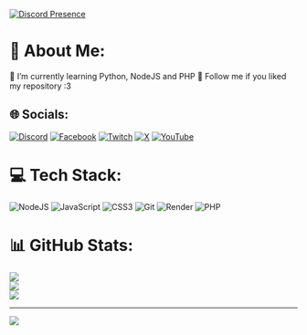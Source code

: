 [![Discord Presence](https://lanyard.cnrad.dev/api/874898422233178142)](https://discord.com/users/874898422233178142)

# 💫 About Me:
💢 I’m currently learning Python, NodeJS and PHP
💢 Follow me if you liked my repository :3

## 🌐 Socials:
[![Discord](https://img.shields.io/badge/Discord-%237289DA.svg?logo=discord&logoColor=white)](https://discord.gg/jmmrQcwYP3) [![Facebook](https://img.shields.io/badge/Facebook-%231877F2.svg?logo=Facebook&logoColor=white)](https://facebook.com/4levy) [![Twitch](https://img.shields.io/badge/Twitch-%239146FF.svg?logo=Twitch&logoColor=white)](https://twitch.tv/4levy_z1) [![X](https://img.shields.io/badge/X-black.svg?logo=X&logoColor=white)](https://x.com/4levyz) [![YouTube](https://img.shields.io/badge/YouTube-%23FF0000.svg?logo=YouTube&logoColor=white)](https://youtube.com/@4levy_z1) 

# 💻 Tech Stack:
![NodeJS](https://img.shields.io/badge/node.js-6DA55F?style=for-the-badge&logo=node.js&logoColor=white) ![JavaScript](https://img.shields.io/badge/javascript-%23323330.svg?style=for-the-badge&logo=javascript&logoColor=%23F7DF1E) ![CSS3](https://img.shields.io/badge/css3-%231572B6.svg?style=for-the-badge&logo=css3&logoColor=white) ![Git](https://img.shields.io/badge/git-%23F05033.svg?style=for-the-badge&logo=git&logoColor=white) ![Render](https://img.shields.io/badge/Render-%46E3B7.svg?style=for-the-badge&logo=render&logoColor=white) ![PHP](https://img.shields.io/badge/php-%23777BB4.svg?style=for-the-badge&logo=php&logoColor=white)
# 📊 GitHub Stats:
![](https://github-readme-stats.vercel.app/api?username=4levy&theme=nord&hide_border=false&include_all_commits=true&count_private=false)<br/>
![](https://github-readme-streak-stats.herokuapp.com/?user=4levy&theme=nord&hide_border=false)<br/>
![](https://github-readme-stats.vercel.app/api/top-langs/?username=4levy&theme=nord&hide_border=false&include_all_commits=true&count_private=false&layout=compact)

---
[![](https://visitcount.itsvg.in/api?id=4levy&icon=2&color=5)](https://visitcount.itsvg.in)

<!-- Proudly created with GPRM ( https://gprm.itsvg.in ) -->
